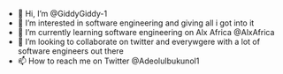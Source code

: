 - 👋 Hi, I’m @GiddyGiddy-1
- 👀 I’m interested in software engineering and giving all i got into it 
- 🌱 I’m currently learning software engineering on Alx Africa @AlxAfrica
- 💞️ I’m looking to collaborate on twitter and everywgere with a lot of software engineers out there
- 📫 How to reach me on Twitter @AdeoluIbukunol1

<!---
GiddyGiddy-1/GiddyGiddy-1 is a ✨ special ✨ repository because its `README.md` (this file) appears on your GitHub profile.
You can click the Preview link to take a look at your changes.
--->
